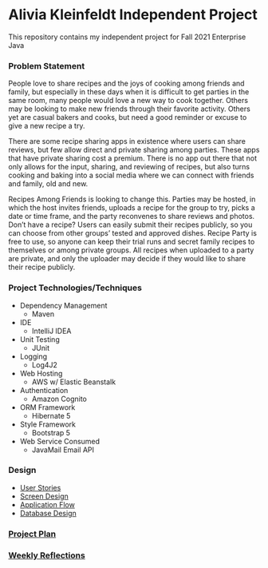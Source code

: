 # Alivia Kleinfeldt Independent Project

This repository contains my independent project for Fall 2021 Enterprise Java

### Problem Statement 

People love to share recipes and the joys of cooking among friends and family, but especially in these days when it is 
difficult to get parties in the same room, many people would love a new way to cook together. Others may be looking to 
make new friends through their favorite activity. Others yet are casual bakers and cooks, but need a good reminder or 
excuse to give a new recipe a try.

There are some recipe sharing apps in existence where users can share reviews, but few allow direct and 
private sharing among parties. These apps that have private sharing cost a premium. There is no app out there that not 
only allows for the input, sharing, and reviewing of recipes, but also turns cooking and baking into a social 
media where we can connect with friends and family, old and new.

Recipes Among Friends is looking to change this. Parties may be hosted, in which the host invites friends, uploads a 
recipe for the group to try, picks a date or time frame, and the party reconvenes to share reviews and photos. Don’t 
have a recipe? Users can easily submit their recipes publicly, so you can choose from other groups’ tested and approved 
dishes. Recipe Party is free to use, so anyone can keep their trial runs and secret family recipes to themselves or 
among private groups. All recipes when uploaded to a party are private, and only the uploader may decide if they would 
like to share their recipe publicly.

### Project Technologies/Techniques
+ Dependency Management
    + Maven
+ IDE
    + IntelliJ IDEA
+ Unit Testing
    + JUnit
+ Logging
    + Log4J2
+ Web Hosting
    + AWS w/ Elastic Beanstalk
+ Authentication
    + Amazon Cognito
+ ORM Framework
    + Hibernate 5
+ Style Framework
    + Bootstrap 5
+ Web Service Consumed
    + JavaMail Email API

### Design
+ [User Stories](userStories.md)
+ [Screen Design](screenDesign.md)
+ [Application Flow](applicationFlow.md)
+ [Database Design](databaseDesign.md)

### [Project Plan](projectPlan.md)

### [Weekly Reflections](reflections.md)